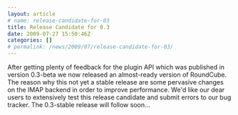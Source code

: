 ```yaml
---
layout: article
# name: release-candidate-for-03
title: Release Candidate for 0.3
date: 2009-07-27 15:50:46Z
categories: []
# permalink: /news/2009/07/release-candidate-for-03/
---
```

After getting plenty of feedback for the plugin API which was published in version 0.3-beta we now released an almost-ready version of RoundCube. The reason why this not yet a stable release are some pervasive changes on the IMAP backend in order to improve performance. We'd like our dear users to extensively test this release candidate and submit errors to our bug tracker. The 0.3-stable release will follow soon...

